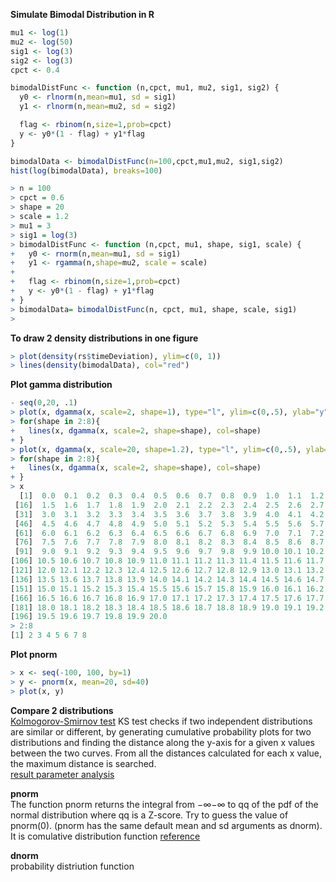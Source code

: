 **Simulate Bimodal Distribution in R**  
```r
mu1 <- log(1)   
mu2 <- log(50)
sig1 <- log(3)
sig2 <- log(3)
cpct <- 0.4   

bimodalDistFunc <- function (n,cpct, mu1, mu2, sig1, sig2) {
  y0 <- rlnorm(n,mean=mu1, sd = sig1)
  y1 <- rlnorm(n,mean=mu2, sd = sig2)

  flag <- rbinom(n,size=1,prob=cpct)
  y <- y0*(1 - flag) + y1*flag 
}

bimodalData <- bimodalDistFunc(n=100,cpct,mu1,mu2, sig1,sig2)
hist(log(bimodalData), breaks=100)
```

```r
> n = 100
> cpct = 0.6
> shape = 20
> scale = 1.2
> mu1 = 3
> sig1 = log(3)
> bimodalDistFunc <- function (n,cpct, mu1, shape, sig1, scale) {
+   y0 <- rnorm(n,mean=mu1, sd = sig1)
+   y1 <- rgamma(n,shape=mu2, scale = scale)
+ 
+   flag <- rbinom(n,size=1,prob=cpct)
+   y <- y0*(1 - flag) + y1*flag 
+ }
> bimodalData= bimodalDistFunc(n, cpct, mu1, shape, scale, sig1)
>

```

**To draw 2 density distributions in one figure**  
```r
> plot(density(rs$timeDeviation), ylim=c(0, 1))
> lines(density(bimodalData), col="red")
```

**Plot gamma distribution**  
```r
- seq(0,20, .1)
> plot(x, dgamma(x, scale=2, shape=1), type="l", ylim=c(0,.5), ylab="y")
> for(shape in 2:8){
+   lines(x, dgamma(x, scale=2, shape=shape), col=shape)
+ }
> plot(x, dgamma(x, scale=20, shape=1.2), type="l", ylim=c(0,.5), ylab="y")
> for(shape in 2:8){
+   lines(x, dgamma(x, scale=2, shape=shape), col=shape)
+ }
> x
  [1]  0.0  0.1  0.2  0.3  0.4  0.5  0.6  0.7  0.8  0.9  1.0  1.1  1.2  1.3  1.4
 [16]  1.5  1.6  1.7  1.8  1.9  2.0  2.1  2.2  2.3  2.4  2.5  2.6  2.7  2.8  2.9
 [31]  3.0  3.1  3.2  3.3  3.4  3.5  3.6  3.7  3.8  3.9  4.0  4.1  4.2  4.3  4.4
 [46]  4.5  4.6  4.7  4.8  4.9  5.0  5.1  5.2  5.3  5.4  5.5  5.6  5.7  5.8  5.9
 [61]  6.0  6.1  6.2  6.3  6.4  6.5  6.6  6.7  6.8  6.9  7.0  7.1  7.2  7.3  7.4
 [76]  7.5  7.6  7.7  7.8  7.9  8.0  8.1  8.2  8.3  8.4  8.5  8.6  8.7  8.8  8.9
 [91]  9.0  9.1  9.2  9.3  9.4  9.5  9.6  9.7  9.8  9.9 10.0 10.1 10.2 10.3 10.4
[106] 10.5 10.6 10.7 10.8 10.9 11.0 11.1 11.2 11.3 11.4 11.5 11.6 11.7 11.8 11.9
[121] 12.0 12.1 12.2 12.3 12.4 12.5 12.6 12.7 12.8 12.9 13.0 13.1 13.2 13.3 13.4
[136] 13.5 13.6 13.7 13.8 13.9 14.0 14.1 14.2 14.3 14.4 14.5 14.6 14.7 14.8 14.9
[151] 15.0 15.1 15.2 15.3 15.4 15.5 15.6 15.7 15.8 15.9 16.0 16.1 16.2 16.3 16.4
[166] 16.5 16.6 16.7 16.8 16.9 17.0 17.1 17.2 17.3 17.4 17.5 17.6 17.7 17.8 17.9
[181] 18.0 18.1 18.2 18.3 18.4 18.5 18.6 18.7 18.8 18.9 19.0 19.1 19.2 19.3 19.4
[196] 19.5 19.6 19.7 19.8 19.9 20.0
> 2:8
[1] 2 3 4 5 6 7 8   
```

**Plot pnorm**  
```r
> x <- seq(-100, 100, by=1)
> y <- pnorm(x, mean=20, sd=40)
> plot(x, y)
```

**Compare 2 distributions**  
[Kolmogorov-Smirnov test](http://bbs.bioguider.com/home-space-uid-2-do-blog-id-1079.html) 
KS test checks if two independent distributions are similar or different, by generating cumulative probability plots for two distributions and finding the distance along the y-axis for a given x values between the two curves. From all the distances calculated for each x value, the maximum distance is searched.  
[result parameter analysis](http://blog.sina.com.cn/s/blog_403aa80a01019ly5.html)

**pnorm**  
The function pnorm returns the integral from −∞−∞ to qq of the pdf of the normal distribution where qq is a Z-score. Try to guess the value of  pnorm(0). (pnorm has the same default mean and sd arguments as dnorm).  
It is comulative distribution function
[reference](http://seankross.com/notes/dpqr/)

**dnorm**  
probability distriution function

